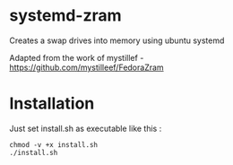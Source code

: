 # systemd-zram

Creates a swap drives into memory using ubuntu systemd

Adapted from the work of mystillef - https://github.com/mystilleef/FedoraZram

# Installation

Just set install.sh as executable like this :

```shell
chmod -v +x install.sh
./install.sh
```
